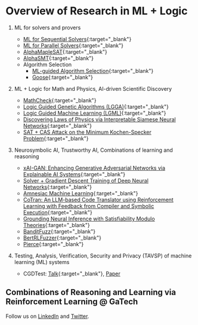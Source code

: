 # Overview of Research in ML + Logic

1. ML for solvers and provers
    - [ML for Sequential Solvers](https://maplesat.github.io/){:target="_blank"}
    - [ML for Parallel Solvers](https://sites.google.com/view/crypto-sat/home?authuser=0){:target="_blank"}
    - [AlphaMapleSAT](https://arxiv.org/pdf/2401.13770.pdf){:target="_blank"}
    - [AlphaSMT](https://arxiv.org/pdf/2401.17159.pdf){:target="_blank"}
    - Algorithm Selection
        - [ML-guided Algorithm Selection](https://machsmt.github.io/){:target="_blank"}
        - [Goose](https://goosesolver.github.io/){:target="_blank"}

2. ML + Logic for Math and Physics, AI-driven Scientific Discovery
    - [MathCheck](https://uwaterloo.ca/mathcheck/){:target="_blank"}
    - [Logic Guided Genetic Algorithms (LGGA)](https://dhananjayashok.github.io/LGGA/){:target="_blank"}
    - [Logic Guided Machine Learning (LGML)](https://ml-logic-seminar.github.io/ml_logic_website/lgml.html){:target="_blank"}
    - [Discovering Laws of Physics via Interpretable Siamese Neural Networks](https://ml-logic-seminar.github.io/ml_logic_website/siamese.html){:target="_blank"}
    - [SAT + CAS Attack on the Minimum Kochen-Specker Problem](https://arxiv.org/abs/2306.13319){:target="_blank"}

3. Neurosymbolic AI, Trustworthy AI, Combinations of learning and reasoning
    - [xAI-GAN: Enhancing Generative Adversarial Networks via Explainable AI Systems](https://ml-logic-seminar.github.io/ml_logic_website/xAIGAN.html){:target="_blank"}
    - [Solver + Gradient Descent Training of Deep Neural Networks](https://dhananjayashok.github.io/Hybrid-Solver-NN-Training/){:target="_blank"}
    - [Amnesiac Machine Learning](https://ml-logic-seminar.github.io/ml_logic_website/amnesiac.html){:target="_blank"}
    - [CoTran: An LLM-based Code Translator using Reinforcement Learning with Feedback from Compiler and Symbolic Execution](https://arxiv.org/abs/2306.06755){:target="_blank"}
    - [Grounding Neural Inference with Satisfiability Modulo Theories](https://openreview.net/pdf?id=r8snfquzs3){:target="_blank"}
    - [BanditFuzz](https://banditfuzz.github.io){:target="_blank"}
    - [BertRLFuzzer](https://arxiv.org/abs/2305.12534){:target="_blank"}
    - [Pierce](https://piercefuzzer.github.io/){:target="_blank"}
    
4. Testing, Analysis, Verification, Security and Privacy (TAVSP) of machine learning (ML) systems
    - CGDTest: [Talk](https://simons.berkeley.edu/talks/constrained-gradient-descent-algorithm-testing-neural-networks){:target="_blank"}, [Paper](https://arxiv.org/abs/2304.01826)

## Combinations of Reasoning and Learning via Reinforcement Learning @ GaTech

Follow us on [LinkedIn](https://www.linkedin.com/company/rl2gatech) and [Twitter](https://twitter.com/RLsquare).
